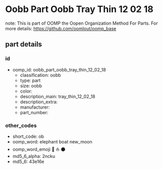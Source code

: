 # Oobb Part Oobb Tray Thin 12 02 18  

note: This is part of OOMP the Oopen Organization Method For Parts. For more details: https://github.com/oomlout/oomp_base

##  part details





### id
* oomp_id: oobb_part_oobb_tray_thin_12_02_18
  * classification: oobb
  * type: part
  * size: oobb
  * color: 
  * description_main: tray_thin_12_02_18
  * description_extra: 
  * manufacturer: 
  * part_number: 

### other_codes
* short_code: ob
* oomp_word: elephant boat new_moon
* oomp_word_emoji :elephant: :boat: :new_moon:
* md5_6_alpha: 2ncku
* md5_6: 43e16e